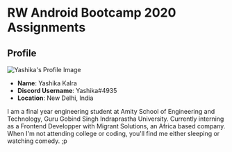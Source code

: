 # RW Android Bootcamp 2020 Assignments

## Profile

![Yashika's Profile Image]()

* **Name**: Yashika Kalra
* **Discord Username**: Yashika#4935
* **Location**: New Delhi, India

I am a final year engineering student at Amity School of Engineering and Technology, Guru Gobind Singh Indraprastha University. Currently interning as a Frontend Developper with Migrant Solutions, an Africa based company. When I'm not attending college or coding, you'll find me either sleeping or watching comedy. ;p
